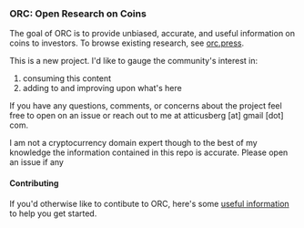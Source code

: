 ### ORC: Open Research on Coins

The goal of ORC is to provide unbiased, accurate, and useful information on coins to investors. To browse existing research, see [orc.press](https://www.orc.press/coins).

This is a new project. I'd like to gauge the community's interest in: 
  1) consuming this content 
  2) adding to and improving upon what's here

If you have any questions, comments, or concerns about the project feel free to open on an issue or reach out to me at atticusberg [at] gmail [dot] com.

I am not a cryptocurrency domain expert though to the best of my knowledge the information contained in this repo is accurate. Please open an issue if any 

#### Contributing

If you'd otherwise like to contibute to ORC, here's some [useful information](/CONTRIBUTING.md) to help you get started. 
